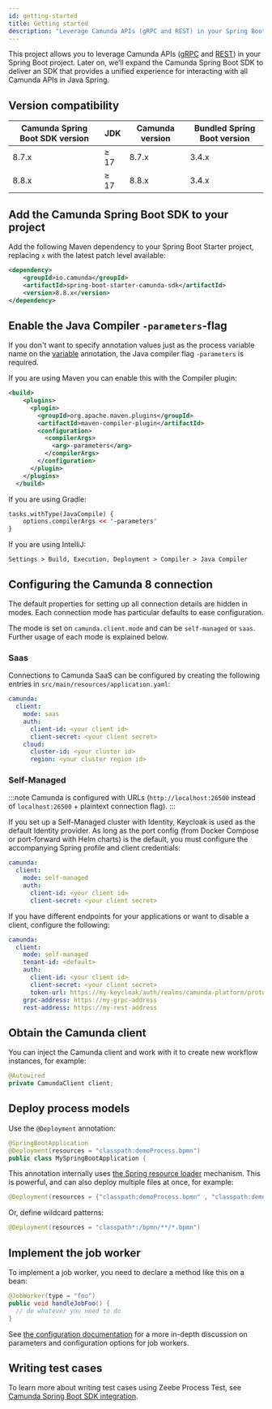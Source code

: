 ```yaml
---
id: getting-started
title: Getting started
description: "Leverage Camunda APIs (gRPC and REST) in your Spring Boot project."
---
```


This project allows you to leverage Camunda APIs ([gRPC](/apis-tools/zeebe-api/grpc.md) and [REST](/apis-tools/orchestration-cluster-api-rest/camunda-api-rest-overview.md)) in your Spring Boot project. Later on, we’ll expand the Camunda Spring Boot SDK to deliver an SDK that provides a unified experience for interacting with all Camunda APIs in Java Spring.

## Version compatibility

| Camunda Spring Boot SDK version | JDK  | Camunda version | Bundled Spring Boot version |
| ------------------------------- | ---- | --------------- | --------------------------- |
| 8.7.x                           | ≥ 17 | 8.7.x           | 3.4.x                       |
| 8.8.x                           | ≥ 17 | 8.8.x           | 3.4.x                       |

## Add the Camunda Spring Boot SDK to your project

Add the following Maven dependency to your Spring Boot Starter project, replacing `x` with the latest patch level available:

```xml
<dependency>
    <groupId>io.camunda</groupId>
    <artifactId>spring-boot-starter-camunda-sdk</artifactId>
    <version>8.8.x</version>
</dependency>
```

## Enable the Java Compiler `-parameters`-flag

If you don't want to specify annotation values just as the process variable name on the [variable](configuration.md#using-variable) annotation, the Java compiler flag `-parameters` is required.

If you are using Maven you can enable this with the Compiler plugin:

```xml
<build>
    <plugins>
      <plugin>
        <groupId>org.apache.maven.plugins</groupId>
        <artifactId>maven-compiler-plugin</artifactId>
        <configuration>
          <compilerArgs>
            <arg>-parameters</arg>
          </compilerArgs>
        </configuration>
      </plugin>
    </plugins>
  </build>
```

If you are using Gradle:

```xml
tasks.withType(JavaCompile) {
    options.compilerArgs << '-parameters'
}
```

If you are using IntelliJ:

```agsl
Settings > Build, Execution, Deployment > Compiler > Java Compiler
```

## Configuring the Camunda 8 connection

The default properties for setting up all connection details are hidden in modes. Each connection mode has particular defaults to ease configuration.

The mode is set on `camunda.client.mode` and can be `self-managed` or `saas`. Further usage of each mode is explained below.

### Saas

Connections to Camunda SaaS can be configured by creating the following entries in `src/main/resources/application.yaml`:

```yaml
camunda:
  client:
    mode: saas
    auth:
      client-id: <your client id>
      client-secret: <your client secret>
    cloud:
      cluster-id: <your cluster id>
      region: <your cluster region id>
```

### Self-Managed

:::note
Camunda is configured with URLs (`http://localhost:26500` instead of `localhost:26500` + plaintext connection flag).
:::

If you set up a Self-Managed cluster with Identity, Keycloak is used as the default Identity provider. As long as the port config (from Docker Compose or port-forward with Helm charts) is the default, you must configure the accompanying Spring profile and client credentials:

```yaml
camunda:
  client:
    mode: self-managed
    auth:
      client-id: <your client id>
      client-secret: <your client secret>
```

If you have different endpoints for your applications or want to disable a client, configure the following:

```yaml
camunda:
  client:
    mode: self-managed
    tenant-id: <default>
    auth:
      client-id: <your client id>
      client-secret: <your client secret>
      token-url: https://my-keycloak/auth/realms/camunda-platform/protocol/openid-connect/token
    grpc-address: https://my-grpc-address
    rest-address: https://my-rest-address
```

## Obtain the Camunda client

You can inject the Camunda client and work with it to create new workflow instances, for example:

```java
@Autowired
private CamundaClient client;
```

## Deploy process models

Use the `@Deployment` annotation:

```java
@SpringBootApplication
@Deployment(resources = "classpath:demoProcess.bpmn")
public class MySpringBootApplication {
```

This annotation internally uses [the Spring resource loader](https://docs.spring.io/spring-framework/reference/core/resources.html) mechanism. This is powerful, and can also deploy multiple files at once, for example:

```java
@Deployment(resources = {"classpath:demoProcess.bpmn" , "classpath:demoProcess2.bpmn"})
```

Or, define wildcard patterns:

```java
@Deployment(resources = "classpath*:/bpmn/**/*.bpmn")
```

## Implement the job worker

To implement a job worker, you need to declare a method like this on a bean:

```java
@JobWorker(type = "foo")
public void handleJobFoo() {
  // do whatever you need to do
}
```

See [the configuration documentation](/apis-tools/spring-zeebe-sdk/configuration.md) for a more in-depth discussion on parameters and configuration options for job workers.

## Writing test cases

To learn more about writing test cases using Zeebe Process Test, see [Camunda Spring Boot SDK integration](../java-client/zeebe-process-test.md#zeebe-spring-sdk-integration).
